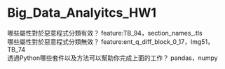 # Big_Data_Analyitcs_HW1
哪些屬性對於惡意程式分類有效？
feature:TB_94，section_names_.tls  
哪些屬性對於惡意程式分類無效？
feature:ent_q_diff_block_0_17，Img51，TB_74  
透過Python哪些套件以及方法可以幫助你完成上面的工作？ pandas，numpy
